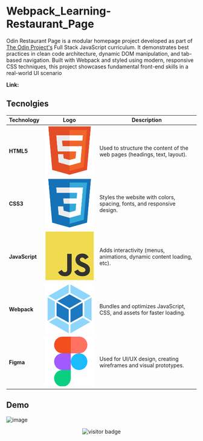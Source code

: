 # Webpack_Learning-Restaurant_Page

Odin Restaurant Page is a modular homepage project developed as part of <a href="https://www.theodinproject.com/lessons/javascript-webpack">The Odin Project's</a> Full Stack JavaScript curriculum. It demonstrates best practices in clean code architecture, dynamic DOM manipulation, and tab-based navigation. Built with Webpack and styled using modern, responsive CSS techniques, this project showcases fundamental front-end skills in a real-world UI scenario

**Link:** 

## Tecnolgies

<div align="center">

| Technology    | Logo                                                                                                   | Description                                                                 |
|---------------|--------------------------------------------------------------------------------------------------------|-----------------------------------------------------------------------------|
| **HTML5**     | ![HTML5](https://raw.githubusercontent.com/devicons/devicon/master/icons/html5/html5-original.svg)     | Used to structure the content of the web pages (headings, text, layout).   |
| **CSS3**      | ![CSS3](https://raw.githubusercontent.com/devicons/devicon/master/icons/css3/css3-original.svg)        | Styles the website with colors, spacing, fonts, and responsive design.     |
| **JavaScript**| ![JavaScript](https://raw.githubusercontent.com/devicons/devicon/master/icons/javascript/javascript-original.svg) | Adds interactivity (menus, animations, dynamic content loading, etc).       |
| **Webpack**   | ![Webpack](https://raw.githubusercontent.com/devicons/devicon/master/icons/webpack/webpack-original.svg) | Bundles and optimizes JavaScript, CSS, and assets for faster loading.      |
| **Figma**     | ![Figma](https://raw.githubusercontent.com/devicons/devicon/master/icons/figma/figma-original.svg)     | Used for UI/UX design, creating wireframes and visual prototypes.          |

</div>

## Demo

<img width="1200" height="738" alt="image" src="https://github.com/user-attachments/assets/1ee7401f-156f-4eb5-ba42-9d8e0c32c21a" />

<div align="center">
  
![visitor badge](https://visitor-badge.laobi.icu/badge?page_id=Alicelspires.Webpack_Learning-Restaurant_Page&left_color=grey&right_color=black&left_text=Visitors)

</div> 
